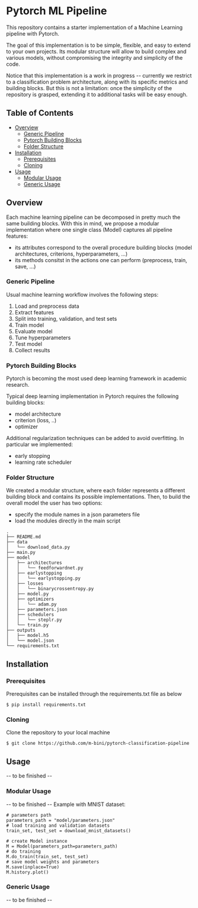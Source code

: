 # Pytorch ML Pipeline

This repository contains a starter implementation of a Machine Learning pipeline with Pytorch.

The goal of this implementation is to be simple, flexible, and easy to extend to your own projects. Its modular structure will allow to build complex and various models, without compromising the integrity and simplicity of the code.

Notice that this implementation is a work in progress -- currently we restrict to a classification problem architecture, along with its specific metrics and building blocks. But this is not a limitation: once the simplicity of the repository is grasped, extending it to additional tasks will be easy enough.

## Table of Contents

* [Overview](#overview)
    * [Generic Pipeline](#generic-pipeline)
    * [Pytorch Building Blocks](#pytorch-building-blocks)
    * [Folder Structure](#folder-structure)
* [Installation](#installation)
    * [Prerequisites](#prerequisites)
    * [Cloning](#cloning)
* [Usage](#usage)
    * [Modular Usage](#modular-usage)
    * [Generic Usage](#generic-usage)

## Overview

Each machine learning pipeline can be decomposed in pretty much the same building blocks. With this in mind, we propose a modular implementation where one single class (Model) captures all pipeline features:
- its attributes correspond to the overall procedure building blocks (model architectures, criterions, hyperparameters, ...)
- its methods consitst in the actions one can perform (preprocess, train, save, ...)

### Generic Pipeline

Usual machine learning workflow involves the following steps:

1. Load and preprocess data
2. Extract features
3. Split into training, validation, and test sets
4. Train model
5. Evaluate model
6. Tune hyperparameters
7. Test model
8. Collect results

### Pytorch Building Blocks

Pytorch is becoming the most used deep learning framework in academic research.

Typical deep learning implementation in Pytorch requires the following building blocks:
* model architecture
* criterion (loss, ..)
* optimizer

Additional regularization techniques can be added to avoid overfitting. In particular we implemented:
* early stopping
* learning rate scheduler


### Folder Structure
We created a modular structure, where each folder represents a different building block and contains its possible implementations. Then, to build the overall model the user has two options: 
- specify the module names in a json parameters file
- load the modules directly in the main script

```
.
├── README.md
├── data
│   └── download_data.py
├── main.py
├── model
│   ├── architectures
│   │   └── feedforwardnet.py
│   ├── earlystopping
│   │   └── earlystopping.py
│   ├── losses
│   │   └── binarycrossentropy.py
│   ├── model.py
│   ├── optimizers
│   │   └── adam.py
│   ├── parameters.json
│   ├── schedulers
│   │   └── steplr.py
│   └── train.py
├── outputs
│   ├── model.h5
│   └── model.json
└── requirements.txt
```

## Installation

### Prerequisites

Prerequisites can be installed through the requirements.txt file as below
```
$ pip install requirements.txt
```

### Cloning

Clone the repository to your local machine

```
$ git clone https://github.com/m-bini/pytorch-classification-pipeline
```

## Usage
-- to be finished --

### Modular Usage
-- to be finished --
Example with MNIST dataset:

```
# parameters path
parameters_path = "model/parameters.json"
# load training and validation datasets
train_set, test_set = download_mnist_datasets()

# create Model instance
M = Model(parameters_path=parameters_path)
# do training
M.do_train(train_set, test_set)
# save model weights and parameters
M.save(inplace=True)
M.history.plot() 

```

### Generic Usage
-- to be finished --